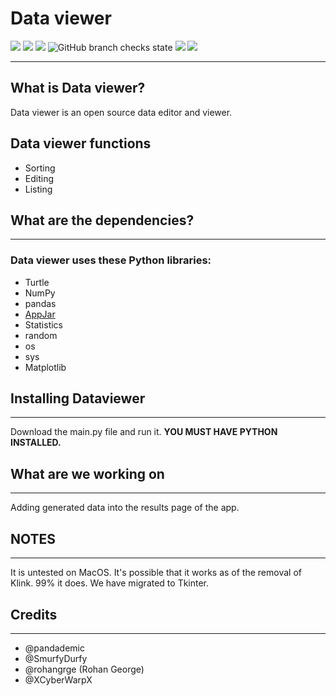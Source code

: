 # Data viewer
<img src="https://img.shields.io/github/contributors/Pandademic/DataViewer"></img>
<img src="https://img.shields.io/github/workflow/status/Pandademic/DataViewer/CodeQL"></img>
<img src="https://img.shields.io/github/last-commit/Pandademic/DataViewer"></img>
<img alt="GitHub branch checks state" src="https://img.shields.io/github/checks-status/Pandademic/DataViewer/main"></img>
<img src="https://www.travis-ci.com/Pandademic/DataViewer.svg?branch=main"></img>
<img src="https://img.shields.io/badge/Works-yes-green"></img>
_____
##  What is Data viewer?
Data viewer is an open source data editor and viewer.
## Data viewer functions
- Sorting
- Editing
- Listing

## What are the dependencies?
____
### Data viewer uses these Python libraries:
- Turtle
- NumPy
- pandas
- [AppJar](https://github.com/jarvisteach/appJar)
- Statistics
- random
- os
- sys
- Matplotlib
## Installing Dataviewer
____
Download the main.py file and run it. **YOU MUST HAVE PYTHON INSTALLED.**

## What are we working on
_____
Adding generated data into the results page of the app.
## NOTES
___
It is untested on MacOS. It's possible that it works as of the removal of Klink. 99% it does.
We have migrated to Tkinter.
## Credits
___
- @pandademic
- @SmurfyDurfy
- @rohangrge (Rohan George)
- @XCyberWarpX
